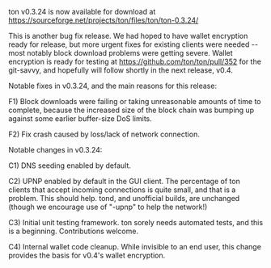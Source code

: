 ton v0.3.24 is now available for download at
https://sourceforge.net/projects/ton/files/ton/ton-0.3.24/

This is another bug fix release.  We had hoped to have wallet encryption ready for release, but more urgent fixes for existing clients were needed -- most notably block download problems were getting severe.  Wallet encryption is ready for testing at https://github.com/ton/ton/pull/352 for the git-savvy, and hopefully will follow shortly in the next release, v0.4.

Notable fixes in v0.3.24, and the main reasons for this release:

F1) Block downloads were failing or taking unreasonable amounts of time to complete, because the increased size of the block chain was bumping up against some earlier buffer-size DoS limits.

F2) Fix crash caused by loss/lack of network connection.

Notable changes in v0.3.24:

C1) DNS seeding enabled by default.

C2) UPNP enabled by default in the GUI client.  The percentage of ton clients that accept incoming connections is quite small, and that is a problem.  This should help.  tond, and unofficial builds, are unchanged (though we encourage use of "-upnp" to help the network!)

C3) Initial unit testing framework.  ton sorely needs automated tests, and this is a beginning.  Contributions welcome.

C4) Internal wallet code cleanup.  While invisible to an end user, this change provides the basis for v0.4's wallet encryption.
